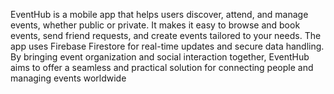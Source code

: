 EventHub is a mobile app that helps users discover, attend, and manage events, whether public or private. It makes it easy to browse and book events, send friend requests, and create events tailored to your needs. The app uses Firebase Firestore for real-time updates and secure data handling. By bringing event organization and social interaction together, EventHub aims to offer a seamless and practical solution for connecting people and managing events worldwide
